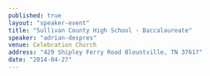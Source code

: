 ```yaml
---
published: true
layout: "speaker-event"
title: "Sullivan County High School - Baccalaureate"
speaker: "adrian-despres"
venue: Celebration Church
address: "429 Shipley Ferry Road Blountville, TN 37617"
date: "2014-04-27"
---
```


